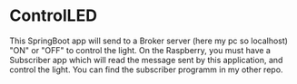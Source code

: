 # ControlLED
This SpringBoot app will send to a Broker server (here my pc so localhost) "ON" or "OFF" to control the light. 
On the Raspberry, you must have a Subscriber app which will read the message sent by this application, and control the light. 
You can find the subscriber programm in my other repo.

